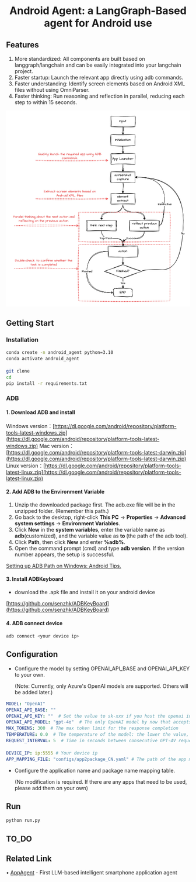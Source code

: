 # <center> Android Agent: a LangGraph-Based agent for Android use </center>

## Features
1. More standardized: All components are built based on langgraph/langchain and can be easily integrated into your langchain project.
2. Faster startup: Launch the relevant app directly using adb commands.
3. Faster understanding: Identify screen elements based on Android XML files without using OmniParser.
4. Faster thinking: Run reasoning and reflection in parallel, reducing each step to within 15 seconds. 
<center>
  <img src="assets/Android_agent.jpg" alt="Android Agent Logo" title="Android Agent" />
</center>

## Getting Start

### Installation

```bash
conda create -n android_agent python=3.10
conda activate android_agent

git clone 
cd 
pip install -r requirements.txt
```

### ADB

#### 1. Download ADB and install

Windows version：[https://dl.google.com/android/repository/platform-tools-latest-windows.zip](https://dl.google.com/android/repository/platform-tools-latest-windows.zip)
Mac version：[https://dl.google.com/android/repository/platform-tools-latest-darwin.zip](https://dl.google.com/android/repository/platform-tools-latest-darwin.zip)
Linux version：[https://dl.google.com/android/repository/platform-tools-latest-linux.zip](https://dl.google.com/android/repository/platform-tools-latest-linux.zip)

#### 2. Add ADB to the Environment Variable

1. Unzip the downloaded package first. The adb.exe file will be in the unzipped folder. (Remember this path.)
2. Go back to the desktop, right-click **This PC** → **Properties** → **Advanced system settings** → **Environment Variables**.
3. Click **New** in the **system variables**, enter the variable name as **adb**(customized), and the variable value as **to  <platform-tools>**(the path of the adb tool).
4. Click **Path**, then click **New** and enter **%adb%**.
5. Open the command prompt (cmd) and type **adb version**. If the version number appears, the setup is successful.

[Setting up ADB Path on Windows: Android Tips.](https://theflutterist.medium.com/setting-up-adb-path-on-windows-android-tips-5b5cdaa9084b)

#### 3. Install ADBKeyboard

- download the .apk file and install it on your android device

[https://github.com/senzhk/ADBKeyBoard](https://github.com/senzhk/ADBKeyBoard)

#### 4. ADB connect device

```bash
adb connect <your device ip>
```

## Configuration

- Configure the model by setting OPENAI_API_BASE and OPENAI_API_KEY to your own.
    
    (Note: Currently, only Azure's OpenAI models are supported. Others will be added later.)
    

```yaml
MODEL: "OpenAI"
OPENAI_API_BASE: ""
OPENAI_API_KEY: ""  # Set the value to sk-xxx if you host the openai interface for open llm model
OPENAI_API_MODEL: "gpt-4o"  # The only OpenAI model by now that accepts visual input
MAX_TOKENS: 300  # The max token limit for the response completion
TEMPERATURE: 0.0  # The temperature of the model: the lower the value, the more consistent the output of the model
REQUEST_INTERVAL: 5  # Time in seconds between consecutive GPT-4V requests

DEVICE_IP: ip:5555 # Your device ip
APP_MAPPING_FILE: "configs/app2package_CN.yaml" # The path of the app mapping file

```

- Configure the application name and package name mapping table.
    
    (No modification is required. If there are any apps that need to be used, please add them on your own)
    

## Run

```bash
python run.py
```

## TO_DO

## Related Link

• [AppAgent](https://arxiv.org/abs/id) - First LLM-based intelligent smartphone application agent